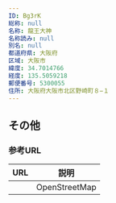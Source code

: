 ```yaml
---
ID: Bg3rK
総称: null
名称: 龍王大神
名称読み: null
別名: null
都道府県: 大阪府
区域: 大阪市
緯度: 34.7014766
経度: 135.5059218
郵便番号: 5300055
住所: 大阪府大阪市北区野崎町８−１
---
```


## その他

### 参考URL

| URL | 説明          |
| --- | ------------- |
|     | OpenStreetMap |

